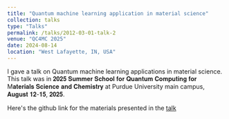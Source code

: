 ```yaml
---
title: "Quantum machine learning application in material science"
collection: talks
type: "Talks"
permalink: /talks/2012-03-01-talk-2
venue: "QC4MC 2025"
date: 2024-08-14
location: "West Lafayette, IN, USA"
---
```


I gave a talk on Quantum machine learning applications in material science. This talk was in 𝟐𝟎𝟐𝟓 𝐒𝐮𝐦𝐦𝐞𝐫 𝐒𝐜𝐡𝐨𝐨𝐥 𝐟𝐨𝐫 𝐐𝐮𝐚𝐧𝐭𝐮𝐦 𝐂𝐨𝐦𝐩𝐮𝐭𝐢𝐧𝐠 𝐟𝐨𝐫  M𝐚𝐭𝐞𝐫𝐢𝐚𝐥𝐬 𝐒𝐜𝐢𝐞𝐧𝐜𝐞 𝐚𝐧𝐝 𝐂𝐡𝐞𝐦𝐢𝐬𝐭𝐫𝐲 at Purdue University main campus, 𝐀𝐮𝐠𝐮𝐬𝐭 𝟏𝟐-𝟏𝟓, 𝟐𝟎𝟐𝟓.




Here's the github link for the materials presented in the [talk](https://github.com/Yagnik12599/QML_tutorial_QC4MC)
